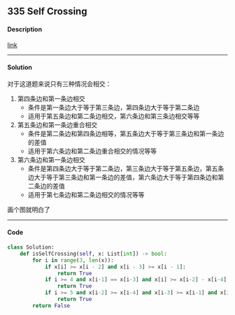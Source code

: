 ## 335 Self Crossing

#### Description

[link](https://leetcode.com/problems/self-crossing/)

---

#### Solution

对于这道题来说只有三种情况会相交：

1. 第四条边和第一条边相交
   - 条件是第一条边大于等于第三条边，第四条边大于等于第二条边
   - 适用于第五条边和第二条边相交，第六条边和第三条边相交等等
2. 第五条边和第一条边重合相交
   - 条件是第二条边和第四条边相等，第五条边大于等于第三条边和第一条边的差值
   - 适用于第六条边和第二条边重合相交的情况等等
3. 第六条边和第一条边相交
   - 条件是第四条边大于等于第二条边，第三条边大于等于第五条边，第五条边大于等于第三条边和第一条边的差值，第六条边大于等于第四条边和第二条边的差值
   - 适用于第七条边和第二条边相交的情况等等

画个图就明白了

---

#### Code

```python
class Solution:
    def isSelfCrossing(self, x: List[int]) -> bool:
        for i in range(3, len(x)):
            if x[i] >= x[i - 2] and x[i - 3] >= x[i - 1]:
                return True
            if i >= 4 and x[i-1] == x[i-3] and x[i] >= x[i-2] - x[i-4]:
                return True
            if i >= 5 and x[i-2] >= x[i-4] and x[i-3] >= x[i-1] and x[i-1] >= x[i-3] - x[i-5] and x[i] >= x[i-2] - x[i-4]:
                return True
        return False
```
